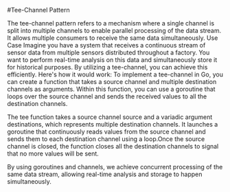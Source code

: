 #Tee-Channel Pattern

The tee-channel pattern refers to a mechanism where a single channel is split into multiple channels to enable parallel processing of the data stream. It allows multiple consumers to receive the same data simultaneously.
Use Case
Imagine you have a system that receives a continuous stream of sensor data from multiple sensors distributed throughout a factory. You want to perform real-time analysis on this data and simultaneously store it for historical purposes. By utilizing a tee-channel, you can achieve this efficiently.
Here's how it would work:
To implement a tee-channel in Go, you can create a function that takes a source channel and multiple destination channels as arguments. Within this function, you can use a goroutine that loops over the source channel and sends the received values to all the destination channels.

The tee function takes a source channel source and a variadic argument destinations, which represents multiple destination channels. It launches a goroutine that continuously reads values from the source channel and sends them to each destination channel using a loop.Once the source channel is closed, the function closes all the destination channels to signal that no more values will be sent.

By using goroutines and channels, we achieve concurrent processing of the same data stream, allowing real-time analysis and storage to happen simultaneously.

